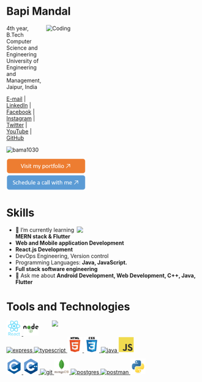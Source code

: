 # Bapi Mandal   
<img align="right" alt="Coding" width="400" height="270" src="https://cdn.dribbble.com/users/1162077/screenshots/3848914/programmer.gif">
4th year, B.Tech Computer Science and Engineering <br/>                                                  
University of Engineering and Management, Jaipur, India   

[E-mail](mailto:bapimandal12340@gmail.com) | [LinkedIn](https://www.linkedin.com/in/bapi-mandal-2247161b7/) | [Facebook]() | [Instagram]() | [Twitter]() | [YouTube]() | [GitHub]()

<p align="left"> <img src="https://komarev.com/ghpvc/?username=bama1030&label=Profile%20views&color=0e75b6&style=flat" alt="bama1030" /> </p>
<div><a href="https://bama1030.github.io/myportfolio/"><img height="40px" src="./portfolio-button.png"></img></a></div>
<div><a href=""><img height="40px" src="./call-button.png"></img></a></div>



# Skills

<div align=right>
    <a href="">
      <img width=320 align="right" src="https://github-readme-stats.vercel.app/api/top-langs/?username=Bama1030&theme=highcontrast&langs_count=10&layout=compact" />
    </a>
</div>

* 🌱 I’m currently learning **MERN stack & Flutter**
* **Web and Mobile application Development**
* **React.js Development** 
* DevOps Engineering, Version control
* Programming Languages: **Java, JavaScript.**
* **Full stack software engineering**
* 💬 Ask me about **Android Development, Web Development, C++, Java, Flutter**



# Tools and Technologies

<div align="right">
   <a href="" title="Go to Source">
      <img align="right" width=385 src="https://github-readme-stats.vercel.app/api?username=Bama1030&show_icons=true&theme=react&border_color=61dafb&include_all_commits=true&count_private=true"/>
   </a>
</div>

 <div align="left" width=310>
    <p align="left">
        <a href="https://reactjs.org/" target="_blank" title ="React.js"> <img
                src="https://raw.githubusercontent.com/devicons/devicon/master/icons/react/react-original-wordmark.svg"
                alt="react" width="40" height="40" /> </a>
        <a href="https://nodejs.org" target="_blank" title ="Node.js"> <img
                src="https://raw.githubusercontent.com/devicons/devicon/master/icons/nodejs/nodejs-original-wordmark.svg"
                alt="nodejs" width="40" height="40" /> </a>
        <a href="https://expressjs.com" target="_blank" title ="Express.js"> <img
                src="https://cdn.buttercms.com/8am8PZECScDawQa33Lv2"
                alt="express" width="40" height="40" /> </a>
        <a href="https://www.typescriptlang.org/" target="_blank" title ="Typescript"> <img
                src="https://cdn.iconscout.com/icon/free/png-512/typescript-1174965.png"
                alt="typescript" width="40" height="40" /> </a>
        <a href="https://www.w3.org/html/" target="_blank" title ="html"> <img
                src="https://raw.githubusercontent.com/devicons/devicon/master/icons/html5/html5-original-wordmark.svg"
                alt="html5" width="40" height="40" /> </a>
        <a href="https://www.w3schools.com/css/" target="_blank" title ="CSS">
            <img src="https://raw.githubusercontent.com/devicons/devicon/master/icons/css3/css3-original-wordmark.svg"
                alt="css3" width="40" height="40" /> </a>
        <a href="https://www.java.com/en/" target="_blank" title ="java"> <img
                src="https://www.oracle.com/a/ocom/img/obic-java-cup.svg"
                alt="java" width="40" height="40" /> </a>
        <a href="https://developer.mozilla.org/en-US/docs/Web/JavaScript" target="_blank" title ="JavaScript"> <img
                src="https://raw.githubusercontent.com/devicons/devicon/master/icons/javascript/javascript-original.svg"
                alt="javascript" width="40" height="40" /> </a>
        <p/>
        <a href="https://www.cprogramming.com/" target="_blank" title ="C"> <img
                src="https://raw.githubusercontent.com/devicons/devicon/master/icons/c/c-original.svg" alt="c" width="40"
                height="40" /> </a>
        <a href="https://www.w3schools.com/cpp/" target="_blank" title ="C++"> <img
                src="https://raw.githubusercontent.com/devicons/devicon/master/icons/cplusplus/cplusplus-original.svg"
                alt="cplusplus" width="40" height="40" /> </a>
        <a href="https://git-scm.com/" target="_blank" title ="git"> <img
                src="https://www.vectorlogo.zone/logos/git-scm/git-scm-icon.svg" alt="git" width="40" height="40" /> </a>
        <a href="https://www.mongodb.com/" target="_blank" title ="MongoDB"> <img
                src="https://raw.githubusercontent.com/devicons/devicon/master/icons/mongodb/mongodb-original-wordmark.svg"
                alt="mongodb" width="40" height="40" /> </a>
        <a href="https://www.postgresql.org/" target="_blank" title ="Postgre SQL"> <img
                src="https://upload.wikimedia.org/wikipedia/commons/thumb/2/29/Postgresql_elephant.svg/1985px-Postgresql_elephant.svg.png"
                alt="postgres" width="40" height="40" /> </a>
        <a href="https://postman.com" target="_blank" title ="Postman"> <img
                src="https://www.vectorlogo.zone/logos/getpostman/getpostman-icon.svg" alt="postman" width="40"
                height="40" /> </a>
        <a href="https://www.python.org" target="_blank" title ="Python"> <img
                src="https://raw.githubusercontent.com/devicons/devicon/master/icons/python/python-original.svg"
                alt="python" width="40" height="40" /> </a>
        <p/>
</div>






